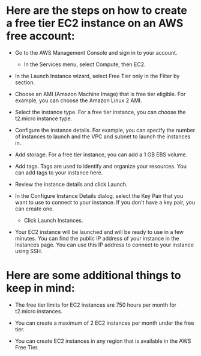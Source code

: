 # Here are the steps on how to create a free tier EC2 instance on an AWS free account:

- Go to the AWS Management Console and sign in to your account.

   * In the Services menu, select Compute, then EC2.

- In the Launch Instance wizard, select Free Tier only in the Filter by section.

- Choose an AMI (Amazon Machine Image) that is free tier eligible. For example, you can choose the Amazon Linux 2 AMI.

- Select the instance type. For a free tier instance, you can choose the t2.micro instance type.

- Configure the instance details. For example, you can specify the number of instances to launch and the VPC and subnet to launch the instances in.

- Add storage. For a free tier instance, you can add a 1 GB EBS volume.

- Add tags. Tags are used to identify and organize your resources. You can add tags to your instance here.

- Review the instance details and click Launch.

- In the Configure Instance Details dialog, select the Key Pair that you want to use to connect to your instance. If you don't have a key pair, you can create one.

   * Click Launch Instances.

- Your EC2 instance will be launched and will be ready to use in a few minutes. You can find the public IP address of your instance in the Instances page. You can use this IP address to connect to your instance using SSH.

# Here are some additional things to keep in mind:

- The free tier limits for EC2 instances are 750 hours per month for t2.micro instances.

- You can create a maximum of 2 EC2 instances per month under the free tier.

- You can create EC2 instances in any region that is available in the AWS Free Tier.
